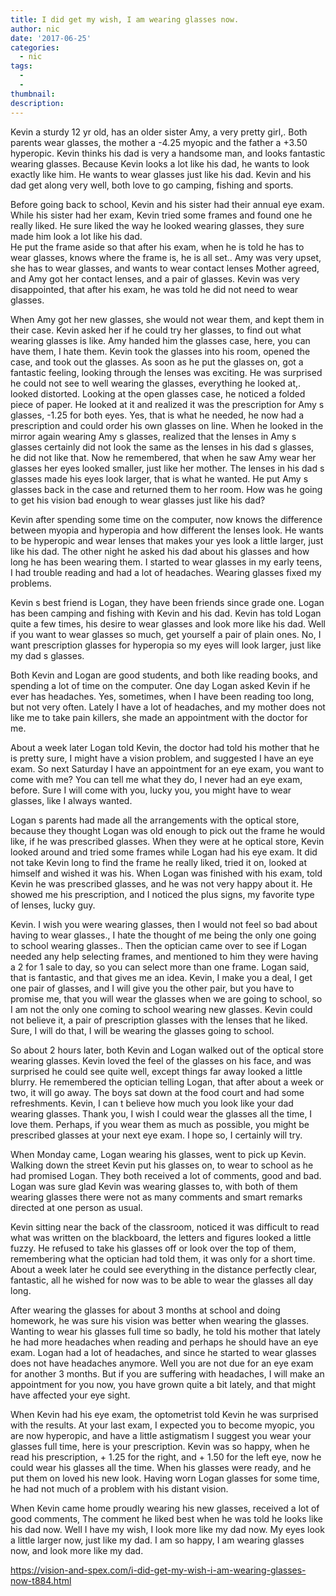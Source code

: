 ```yaml
---
title: I did get my wish, I am wearing glasses now.
author: nic
date: '2017-06-25'
categories:
  - nic
tags:
  - 
  - 
thumbnail: 
description: 
---
```


Kevin a sturdy 12 yr old, has an older sister Amy, a very pretty girl,.
Both parents wear glasses, the mother a -4.25 myopic and the father a +3.50 hyperopic.
Kevin thinks his dad is very a handsome man, and looks fantastic wearing glasses.
Because Kevin looks a lot like his dad, he wants to look exactly like him.
He wants to wear glasses just like his dad.
Kevin and his dad get along very well,  both love to go camping, fishing and sports.

Before going back to school,  Kevin and his sister had their annual eye exam.
While his sister had her exam, Kevin tried some frames and found one he really liked.
He sure liked the way he looked wearing glasses, they sure made him look a lot like his dad.  
He put the frame aside so that after his exam, when he is told he has to wear glasses, knows 
where the frame is, he is all set.. 
Amy was very upset, she has to wear glasses, and wants to wear contact lenses 
Mother agreed, and Amy got her contact lenses, and a pair of glasses.
Kevin was very disappointed, that after his exam, he was told he did not need to wear glasses.

When Amy got her new glasses, she would not wear them, and kept them in their case.
Kevin asked her if he could try her glasses, to find out what wearing glasses is like.
Amy handed him the glasses case, here, you can have them, I hate them.
Kevin took the glasses into his room, opened the case, and took out the glasses.
As soon as he put the glasses on, got a fantastic feeling, looking through the lenses
was exciting.
He was surprised he could not see to well wearing the glasses, everything he looked at,. looked  distorted.
Looking at the open glasses case, he noticed a folded piece of paper.
He looked at it and realized it was the prescription for Amy s glasses, -1.25 for both eyes.
Yes, that is what he needed, he now had a prescription and could order his own glasses on line.
When he looked in the mirror again wearing Amy s glasses, realized that the lenses in Amy s glasses certainly did not look the same as the lenses in his dad s glasses, he did not like that.
Now he remembered, that when he saw Amy wear her glasses her eyes looked smaller, just like her mother.
The lenses in his dad s glasses made his eyes look larger, that is what he wanted.
He put Amy s glasses back in the case and returned them to her room.
How was he going to get his vision bad enough to wear glasses just like his dad?

Kevin after spending some time on the computer, now knows the difference between myopia and hyperopia and how different the lenses look.
He wants to be hyperopic and wear lenses that makes your yes look a little larger, just like his dad.
The other night he asked his dad about his glasses and how long he has been wearing them.
I started to wear glasses in my early teens, I had trouble reading and had a lot of headaches.
Wearing glasses fixed my problems.

Kevin s best friend is Logan, they have been friends since grade one.
Logan has been camping and fishing with Kevin and his dad.
Kevin has told Logan quite a few times, his desire to wear glasses and look more like his dad.
Well if you want to wear glasses so much, get yourself a pair of plain ones.
No, I want prescription glasses for hyperopia so my eyes will look larger, just like my dad s glasses.

Both Kevin and Logan are good students, and both like reading books, and spending a lot of time on the computer.
One day Logan asked Kevin if he ever has headaches.
Yes, sometimes, when I have been reading too long, but not very often.
Lately I have a lot of headaches, and my mother does not like me to take pain killers, she made an appointment with the doctor for me.

About a week later Logan told Kevin, the doctor had told his mother that he is pretty sure, I might have a vision problem, and suggested I have an eye exam.
So next Saturday I have an appointment for an eye exam, you want to come with me?
You can tell me what they do, I never had an eye exam, before.
Sure I will come with you, lucky you, you might have to wear glasses, like I always wanted.

Logan s parents had made all the arrangements with the optical store, because they thought Logan was old enough to pick out the frame he would like, if he was prescribed glasses.
When they were at he optical store, Kevin looked around and tried some frames while Logan had his eye exam. 
It did not take Kevin long to find the frame he really liked, tried it on, looked at himself and wished it was his.
When Logan was finished with his exam, told Kevin he was prescribed glasses, and he was not very happy about it. 
He showed me his prescription, and I noticed the plus signs, my favorite type of lenses, lucky guy.

Kevin. I wish you were wearing glasses, then I would not feel so bad about having to wear glasses., 
I hate the thought of me being the only one going to school wearing glasses..
Then the optician came over to see if Logan needed any help selecting frames, and mentioned to him they were having a 2 for 1 sale to day, so you can select more than one frame. 
Logan said, that is fantastic, and that gives me an idea.
Kevin, I make you a deal, I get one pair of glasses, and I will give you the other pair, but you have to promise me, that you will wear the glasses when we are going to school, so I am not the only one coming to school wearing new glasses.
Kevin could not believe it, a pair of prescription glasses with the lenses that he liked.
Sure, I will do that, I will be wearing the glasses going to school.

So about 2 hours later, both Kevin and Logan walked out of the optical store wearing glasses.
Kevin loved the feel of the glasses on his face, and was surprised he could see quite well, except things
far away looked a little blurry.
He remembered the optician telling Logan, that after about a week or two, it will go away.
The boys sat down at the food court and had some refreshments.
Kevin, I can t believe how much you look like your dad wearing glasses.
Thank you, I wish I could wear the glasses all the time, I love them.
Perhaps, if you wear them as much as possible, you might be prescribed glasses at your next eye exam.
I hope so, I certainly will try.

When Monday came, Logan wearing his glasses, went to pick up Kevin.
Walking down the street Kevin put his glasses on, to wear to school as he had promised Logan. 
They both received a lot of comments, good and bad.
Logan was sure glad Kevin was wearing glasses to, with both of them wearing glasses there were not as many comments and smart remarks directed at one person as usual.

Kevin sitting near the back of the classroom, noticed it was difficult to read what was written on the blackboard, the letters and figures looked a little fuzzy.
He refused to take his glasses off or look over the top of them, remembering what the optician had told 
them, it was only for a short time.
About a week later he could see everything in the distance perfectly clear, fantastic, all he wished for now was to be able to wear the glasses all day long.

After wearing the glasses for about 3 months at school and doing homework, he was sure his vision was better when wearing the glasses.
Wanting to wear his glasses full time so badly, he told his mother that lately he had more headaches when reading and perhaps he should have an eye exam.
Logan had a lot of headaches, and since he started to wear glasses does not have headaches anymore.
Well you are not due for an eye exam for another 3 months.
But if you are suffering with headaches, I will make an appointment for you now, you have grown quite a bit lately, and that might have affected your eye sight.

When Kevin had his eye exam, the optometrist told Kevin he was surprised with the results.
At your last exam, I expected you to become myopic, you are now hyperopic, and have a little astigmatism
I suggest you wear your glasses full time, here is your prescription.
Kevin was so happy, when he read his prescription, + 1.25 for the right, and + 1.50 for the left eye,  now he could wear his glasses all the time. 
When his glasses were ready, and he put them on loved his new look.
Having worn Logan glasses for some time, he had not much of a problem with his distant vision.

When Kevin came home proudly wearing his new glasses, received a lot of good comments,
The comment he liked best when he was told he looks like his dad now.
Well I have my wish, I look more like my dad now.
 My eyes look a little larger now, just like my dad.
I am so happy, I am wearing glasses now, and look more like my dad.

https://vision-and-spex.com/i-did-get-my-wish-i-am-wearing-glasses-now-t884.html

